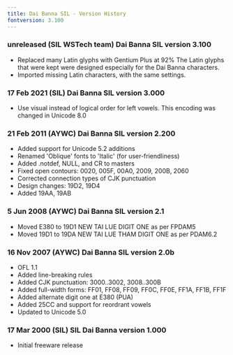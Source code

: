 ```yaml
---
title: Dai Banna SIL - Version History
fontversion: 3.100
---
```


### unreleased (SIL WSTech team) Dai Banna SIL version 3.100
- Replaced many Latin glyphs with Gentium Plus at 92%
  The Latin glyphs that were kept were designed especially
  for the Dai Banna characters.
- Imported missing Latin characters, with the same settings.

### 17 Feb 2021 (SIL) Dai Banna SIL version 3.000
- Use visual instead of logical order for left vowels.
  This encoding was changed in Unicode 8.0

### 21 Feb 2011 (AYWC) Dai Banna SIL version 2.200
- Added support for Unicode 5.2 additions
- Renamed 'Oblique' fonts to 'Italic' (for user-friendliness)
- Added .notdef, NULL, and CR to masters
- Fixed open contours: 0020, 005F, 00A0, 2009, 200B, 2060
- Corrected connection types of CJK punctuation
- Design changes: 19D2, 19D4
- Added 19AA, 19AB

### 5 Jun 2008 (AYWC) Dai Banna SIL version 2.1
- Moved E380 to 19D1 NEW TAI LUE DIGIT ONE as per FPDAM5
- Moved 19D1 to 19DA NEW TAI LUE THAM DIGIT ONE as per PDAM6.2

### 16 Nov 2007 (AYWC) Dai Banna SIL version 2.0b
- OFL 1.1
- Added line-breaking rules
- Added CJK punctuation: 3000..3002, 3008..300B
- Added full-width forms: FF01, FF08, FF09, FF0C, FF0E, FF1A, FF1B, FF1F
- Added alternate digit one at E380 (PUA)
- Added 25CC and support for reordrant vowels
- Updated to Unicode 5.0

### 17 Mar 2000 (SIL) SIL Dai Banna version 1.000
- Initial freeware release
